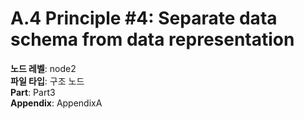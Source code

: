 # A.4 Principle #4: Separate data schema from data representation

**노드 레벨**: node2  
**파일 타입**: 구조 노드  
**Part**: Part3  
**Appendix**: AppendixA  
